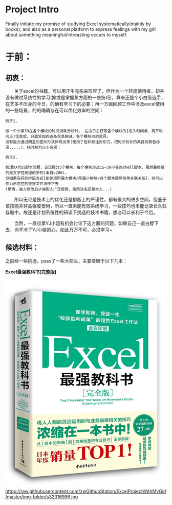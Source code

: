 # Project Intro
Finally initiate my promise of studying Excel systematically(mainly by books); and also as a personal platform to express feelings with my girl about something meaningful/intreasting occurs to myself. 

# 于前：   

## 初衷： 
&ensp;&ensp;&ensp;&ensp;关于excel的书籍，可以用汗牛充栋来形容了，但作为一个轻度使用者，却并没有做过系统性的学习(抑或是掌握某方面的一些技巧)，算来还是个小白级选手，在艺多不压身的今日，的确有学习下的必要；再一方面回顾工作中涉及excel使用的一些场景，的的确确存在可以优化效率的空间：    

`例子1.`   
```shell
做一个业务IO在各个模块的时间消耗分析时， 在由日志获取各个模块的[进入时间点、离开时间点]信息后，只能笨拙的逐条信息相减，各个模块间的差异，
没有能力通过明显的图示形式体现出来(使用了色彩标注的形式，把时长较长的条目背景色标深.....)，耗时耗力且不客观；  
```    
        
`例子2.` 
```shell  
梳理XX代码脚本流程，该流程分5个模块，每个模块涉及15~30不等的shell脚本，虽然最终做的是文字性梳理的罗列(条目>200)，
但如果有好的排版方式[能体现所属大模块/所属小模块/各个脚本顺序性等关联关系]，则可以作为示范性的交接文件流传下去
(惭愧，被人修改后才被别人广泛使用，虽然注名还是本人...)    
```  

&ensp;&ensp;&ensp;&ensp;所以无论是技术上的优化还是排版上的严谨性，都有很大的进步空间，但鉴于该技能并非高强度使用，所以一直未能有效系统学习，一些技巧也未能记录长久驻存脑中，故还是计划系统性的研读下挑选的技术书籍，想必可以长利于今后。  
  
&ensp;&ensp;&ensp;&ensp;当然，一直应承YJ小姐有机会讨论下这方面的问题，如果自己一直白脖下去，岂不冷了YJ小姐的心，如此万万不可，必须学习~   

## 候选材料：  
之前经一些挑选，pass了一些大部头，主要着眼于以下几本：  
 
**Excel最强教科书[完整版]**  

![Image text](https://raw.githubusercontent.com/zwGithubStation/ExcelProjectWithMyGirl/master/img-folder/s33297015.jpg)
https://raw.githubusercontent.com/zwGithubStation/ExcelProjectWithMyGirl/master/img-folder/s32316996.jpg


